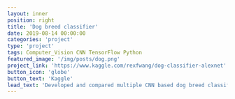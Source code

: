 ```yaml
---
layout: inner
position: right
title: 'Dog breed classifier'
date: 2019-08-14 00:00:00
categories: 'project'
type: 'project'
tags: Computer_Vision CNN TensorFlow Python
featured_image: '/img/posts/dog.png'
project_link: 'https://www.kaggle.com/rexfwang/dog-classifier-alexnet'
button_icon: 'globe'
button_text: 'Kaggle'
lead_text: 'Developed and compared multiple CNN based dog breed classifiers using tensorflow in Python.'
---
```

